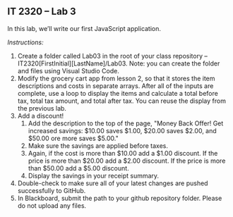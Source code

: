 ## IT 2320 – Lab 3

In this lab, we’ll write our first JavaScript application. 

*Instructions:*  
1.	Create a folder called Lab03 in the root of your class repository – IT2320[FirstInitial][LastName]/Lab03.  Note: you can create the folder and files using Visual Studio Code.  
2.	Modify the grocery cart app from lesson 2, so that it stores the item descriptions and costs in separate arrays. After all of the inputs are complete, use a loop to display the items and calculate a total before tax, total tax amount, and total after tax. You can reuse the display from the previous lab.
3. Add a discount! 
     1. Add the description to the top of the page, "Money Back Offer! Get increased savings: $10.00 saves $1.00, $20.00 saves $2.00, and $50.00 ore more saves $5.00." 
     2. Make sure the savings are applied before taxes.    
     3. Again, if the cost is more than $10.00 add a $1.00 discount. If the price is more than $20.00 add a $2.00 discount. If the price is more than $50.00 add a $5.00 discount.  
     4. Display the savings in your receipt summary.
4. Double-check to make sure all of your latest changes are pushed successfully to GitHub.
5.	In Blackboard, submit the path to your github repository folder.  Please do not upload any files.


